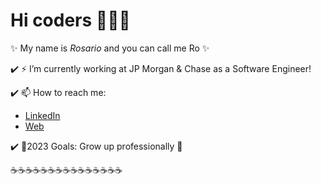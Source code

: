 # Hi coders 👋:woman_technologist:
✨ My name is _Rosario_ and you can call me Ro ✨

:heavy_check_mark: ⚡ I’m currently working at JP Morgan & Chase as a Software Engineer!


:heavy_check_mark:  📫 How to reach me: 
  * [LinkedIn](https://www.linkedin.com/in/rosario-scarlata-153b831a1/)
  * [Web](http://www.rosarioscarlata.website/)


:heavy_check_mark: 🌱2023 Goals: Grow up professionally :rocket:

:coffee::coffee::coffee::coffee::coffee::coffee::coffee::coffee::coffee::coffee::coffee::coffee::coffee::coffee::coffee:
<!--
**rochyscarlata/rochyscarlata** is a ✨ _special_ ✨ repository because its `README.md` (this file) appears on your GitHub profile.

Here are some ideas to get you started:
- ⚡ I’m currently working on JP Morgan & Chase as a Software Engineer!
- 📫 How to reach me: 
  * [LinkedIn](https://www.linkedin.com/in/rosario-scarlata-153b831a1/)


- 🔭 I’m currently working on ...
- 🌱 I’m currently learning ...
- 👯 I’m looking to collaborate on ...
- 🤔 I’m looking for help with ...
- 💬 Ask me about ...
- 📫 How to reach me: ...
- 😄 Pronouns: ...
- ⚡ Fun fact: ...
-->
